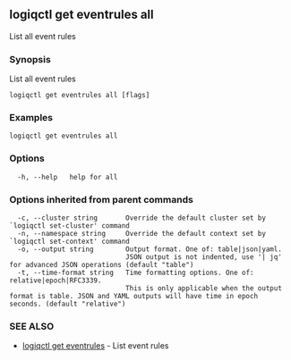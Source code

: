 ## logiqctl get eventrules all

List all event rules

### Synopsis

List all event rules

```
logiqctl get eventrules all [flags]
```

### Examples

```
logiqctl get eventrules all
```

### Options

```
  -h, --help   help for all
```

### Options inherited from parent commands

```
  -c, --cluster string       Override the default cluster set by `logiqctl set-cluster' command
  -n, --namespace string     Override the default context set by `logiqctl set-context' command
  -o, --output string        Output format. One of: table|json|yaml. 
                             JSON output is not indented, use '| jq' for advanced JSON operations (default "table")
  -t, --time-format string   Time formatting options. One of: relative|epoch|RFC3339. 
                             This is only applicable when the output format is table. JSON and YAML outputs will have time in epoch seconds. (default "relative")
```

### SEE ALSO

* [logiqctl get eventrules](logiqctl_get_eventrules.md)	 - List event rules

